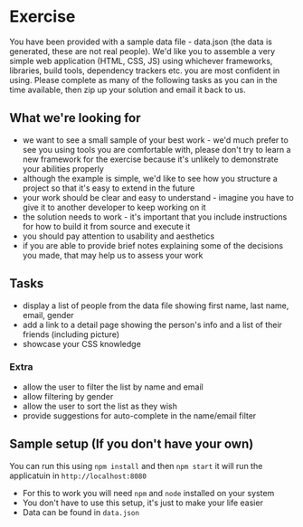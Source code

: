 # Exercise

You have been provided with a sample data file - data.json (the data is generated, these are not real people). We'd like you to assemble a very simple web application (HTML, CSS, JS) using whichever frameworks, libraries, build tools, dependency trackers etc. you are most confident in using. Please complete as many of the following tasks as you can in the time available, then zip up your solution and email it back to us.

## What we're looking for

- we want to see a small sample of your best work - we'd much prefer to see you using tools you are comfortable with, please don't try to learn a new framework for the exercise because it's unlikely to demonstrate your abilities properly
- although the example is simple, we'd like to see how you structure a project so that it's easy to extend in the future
- your work should be clear and easy to understand - imagine you have to give it to another developer to keep working on it
- the solution needs to work - it's important that you include instructions for how to build it from source and execute it
- you should pay attention to usability and aesthetics
- if you are able to provide brief notes explaining some of the decisions you made, that may help us to assess your work

## Tasks

- display a list of people from the data file showing first name, last name, email, gender
- add a link to a detail page showing the person's info and a list of their friends (including picture)
- showcase your CSS knowledge

### Extra
- allow the user to filter the list by name and email
- allow filtering by gender
- allow the user to sort the list as they wish
- provide suggestions for auto-complete in the name/email filter

## Sample setup (If you don't have your own)
You can run this using `npm install` and then `npm start` it will run the applicatuin in `http://localhost:8080`
- For this to work you will need `npm` and `node` installed on your system
- You don't have to use this setup, it's just to make your life easier
- Data can be found in `data.json`




